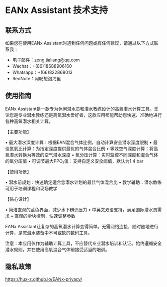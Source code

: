 # EANx Assistant 技术支持

## 联系方式

如果您在使用EANx Assistant时遇到任何问题或有任何建议，请通过以下方式联系我：

- 电子邮件：zeng.jialiang@qq.com
- Wechat：+(86)18688906160
- Whatsapp：+(66)822868013‬
- RedNote：阿叹想泡海里

## 使用指南
EANx Assistant是一款专为休闲潜水员和潜水教练设计的高氧潜水计算工具。无论您是专业潜水教练还是高氧潜水爱好者，这款应用都能帮助您快速、准确地进行各种高氧潜水相关计算。

【主要功能】

• 最大潜水深度计算：根据EAN混合气体比例，自动计算安全潜水深度限制
• 最佳氮氧比计算：为指定深度提供最优的气体混合比例
• 等效空气深度计算：将高氧潜水转换为等效的空气潜水深度
• 氧分压计算：实时监控不同深度和混合气体的氧分压值
• 可调节最大PPO₂值：支持自定义安全阈值，默认为1.4 bar

【使用场景】

• 潜水前规划：快速确定适合您潜水计划的最佳气体混合比
• 教学辅助：潜水教练可用于培训课程和现场教学

【贴心设计】

• 简洁直观的蓝色界面，减少水下辨识压力
• 中英文双语支持，满足国际潜水员需求
• 直观的滑块控制，快速调整参数

EANx Assistant让复杂的高氧潜水计算变得简单。无需网络连接，随时随地进行计算，是您潜水装备中不可或缺的数码工具。

注意：本应用仅作为辅助计算工具，不应替代专业潜水培训和认证。始终遵循安全潜水规则，并在使用高氧混合气体前接受适当的培训。

## 隐私政策

https://hux-z.github.io/EANx-privacy/
